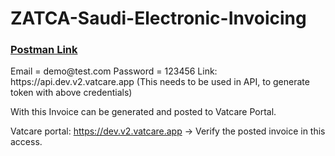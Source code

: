 # ZATCA-Saudi-Electronic-Invoicing

<h3>
<a href="https://documenter.getpostman.com/view/14073088/2s9YeG7XZ2#2561dab3-02b0-42e9-83c1-f996845773e4">Postman Link</a>
</h3>
Email = demo@test.com
Password = 123456
Link: https://api.dev.v2.vatcare.app  (This needs to be used in API, to generate token with above credentials)
 
With this Invoice can be generated and posted to Vatcare Portal.
 
Vatcare portal: https://dev.v2.vatcare.app  -> Verify the posted invoice in this access.
